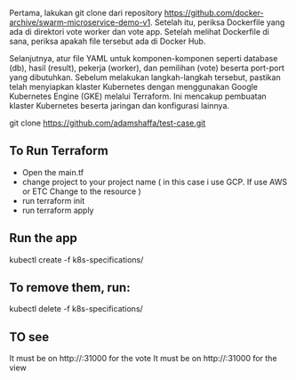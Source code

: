 Pertama, lakukan git clone dari repository https://github.com/docker-archive/swarm-microservice-demo-v1. Setelah itu, periksa Dockerfile yang ada di direktori vote worker dan vote app. Setelah melihat Dockerfile di sana, periksa apakah file tersebut ada di Docker Hub.

Selanjutnya, atur file YAML untuk komponen-komponen seperti database (db), hasil (result), pekerja (worker), dan pemilihan (vote) beserta port-port yang dibutuhkan. Sebelum melakukan langkah-langkah tersebut, pastikan telah menyiapkan klaster Kubernetes dengan menggunakan Google Kubernetes Engine (GKE) melalui Terraform. Ini mencakup pembuatan klaster Kubernetes beserta jaringan dan konfigurasi lainnya.


git clone https://github.com/adamshaffa/test-case.git

## To Run Terraform 

- Open the main.tf 
- change project to your project name ( in this case i use GCP. If use AWS or ETC Change to the resource )
- run terraform init
- run terraform apply

## Run the app 
kubectl create -f k8s-specifications/

## To remove them, run:


kubectl delete -f k8s-specifications/

## TO see 

It must be on http://<localhost>:31000 for the vote
It must be on http://<localhost>:31000 for the view
